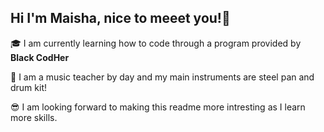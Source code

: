 ## Hi I'm Maisha, nice to meeet you!👋

:mortar_board: I am currently learning how to code through a program provided by **Black CodHer**

:musical_score: I am  a music teacher by day and my main instruments are steel pan and drum kit!

:sunglasses: I am looking forward to making this readme more intresting as I learn more skills.
<!--
**M4I5H4/M4I5H4** is a ✨ _special_ ✨ repository because its `README.md` (this file) appears on your GitHub profile.

Here are some ideas to get you started:

- 🔭 I’m currently working on ...
- 🌱 I’m currently learning ...
- 👯 I’m looking to collaborate on ...
- 🤔 I’m looking for help with ...
- 💬 Ask me about ...
- 📫 How to reach me: ...
- 😄 Pronouns: ...
- ⚡ Fun fact: ...
-->
